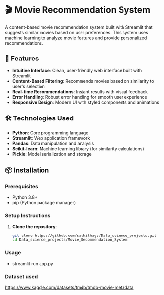 # 🎬 Movie Recommendation System

A content-based movie recommendation system built with Streamlit that suggests similar movies based on user preferences. This system uses machine learning to analyze movie features and provide personalized recommendations.

## 🚀 Features

- **Intuitive Interface**: Clean, user-friendly web interface built with Streamlit
- **Content-Based Filtering**: Recommends movies based on similarity to user's selection
- **Real-time Recommendations**: Instant results with visual feedback
- **Error Handling**: Robust error handling for smooth user experience
- **Responsive Design**: Modern UI with styled components and animations

## 🛠️ Technologies Used

- **Python**: Core programming language
- **Streamlit**: Web application framework
- **Pandas**: Data manipulation and analysis
- **Scikit-learn**: Machine learning library (for similarity calculations)
- **Pickle**: Model serialization and storage

## 📦 Installation

### Prerequisites
- Python 3.8+
- pip (Python package manager)

### Setup Instructions

1. **Clone the repository**:
   ```bash
   git clone https://github.com/sachithags/Data_science_projects.git
   cd Data_science_projects/Movie_Recommendation_System

### Usage
- streamlit run app.py

### Dataset used
https://www.kaggle.com/datasets/tmdb/tmdb-movie-metadata
